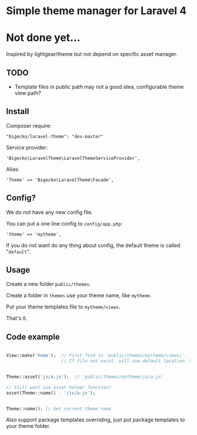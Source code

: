 # Simple theme manager for Laravel 4
# Not done yet...

Inspired by lightgear/theme but not depend on specific asset manager.

## TODO
  * Template files in public path may not a good idea, configurable theme view path?


## Install

Composer require:

    "bigecko/laravel-theme": "dev-master"

Service provider:

    'Bigecko\LaravelTheme\LaravelThemeServiceProvider',

Alias:

    'Theme' => 'Bigecko\LaravelTheme\Facade',

## Config?

We do not have any new config file.

You can put a one line config to `config/app.php`:

    'theme' => 'mytheme',

If you do not want do any thing about config, the default theme is called "`default`".

## Usage

Create a new folder `public/themes`.

Create a folder in `themes` use your theme name, like `mytheme`.

Put your theme templates file to `mytheme/views`.

That's it.


## Code example

```php

View::make('home');  // First find in 'public/themes/mytheme/views/'.
                     // If file not exist, will use default location 'app/views/'.


Theme::asset('js/a.js');  // 'public/themes/mytheme/js/a.js'

// Still want use asset helper function?
asset(Theme::name() . '/js/a.js');


Theme::name(); // Get current theme name.

```

Also support package templates overriding, just put package templates to your theme folder.

